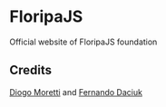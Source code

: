 # FloripaJS

Official website of FloripaJS foundation

## Credits

[Diogo Moretti](http://github.com/diogovedder) and [Fernando Daciuk](http://github.com/fdaciuk)
